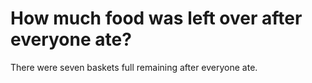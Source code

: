 # How much food was left over after everyone ate?

There were seven baskets full remaining after everyone ate.
